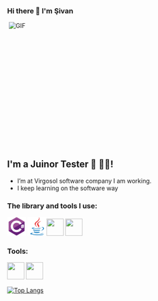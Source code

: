 ### Hi there 👋 I'm Şivan

<img align="right" alt="GIF" src="https://github.com/abhisheknaiidu/abhisheknaiidu/blob/master/code.gif?raw=true" width="500" height="320" />

## I'm a Juinor Tester  🚀 👨‍🎓!
- I’m at Virgosol software company I am working.
- I keep learning on the software way 

<h3 align="left">The library and tools I use:</h3>

<img src="https://raw.githubusercontent.com/devicons/devicon/master/icons/csharp/csharp-original.svg" alt="csharp" width="44" height="44"/> <img src="https://raw.githubusercontent.com/devicons/devicon/master/icons/java/java-original.svg" alt="java" width="44" height="44"/><img src="https://brandslogos.com/wp-content/uploads/images/large/html5-logo.png" height="40" width="40"> <img src="https://brandslogos.com/wp-content/uploads/images/large/css3-logo.png"  height="40" width="40">


### Tools: 

<img src="https://upload.wikimedia.org/wikipedia/commons/thumb/9/9a/Visual_Studio_Code_1.35_icon.svg/2048px-Visual_Studio_Code_1.35_icon.svg.png" height="40" width="40"> <img src="https://brandslogos.com/wp-content/uploads/images/large/intellij-idea-logo.png" height="40" width="40"> 

[![Top Langs](https://github-readme-stats.vercel.app/api/top-langs/?username=sivanmiroglu)](https://github.com/sivvanmiroglu/github-readme-stats)



